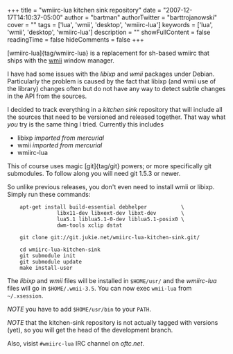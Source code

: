 +++
title = "wmiirc-lua kitchen sink repository"
date = "2007-12-17T14:10:37-05:00"
author = "bartman"
authorTwitter = "barttrojanowski"
cover = ""
tags = ['lua', 'wmii', 'desktop', 'wmiirc-lua']
keywords = ['lua', 'wmii', 'desktop', 'wmiirc-lua']
description = ""
showFullContent = false
readingTime = false
hideComments = false
+++

[wmiirc-lua]{tag/wmiirc-lua} is a replacement for sh-based wmiirc that ships with
the [wmii](http://www.suckless.org/wiki/wmii) window manager.

I have had some issues with the *libixp* and *wmii* packages under Debian.  Particularly the problem is caused by
the fact that libixp (and wmii use of the library) changes often but do not have any way to detect subtle changes
in the API from the sources.

I decided to track everything in a *kitchen sink* repository that will include all the sources that need to be
versioned and released together.  That way what *you* try is the same thing I tried.  Currently this includes

 - libixp *imported from mercurial*
 - wmii *imported from mercurial*
 - wmiirc-lua

This of course uses magic [git]{tag/git} powers; or more specifically git submodules.  To follow along you will need
git 1.5.3 or newer.

<!--more-->

So unlike previous releases, you don't even need to install wmii or libixp.  Simply run these commands:

        apt-get install build-essential debhelper           \
                    libx11-dev libxext-dev libxt-dev        \
                    lua5.1 liblua5.1-0-dev liblua5.1-posix0 \
                    dwm-tools xclip dstat
        
        git clone git://git.jukie.net/wmiirc-lua-kitchen-sink.git/
        
        cd wmiirc-lua-kitchen-sink
        git submodule init
        git submodule update
        make install-user

The *libixp* and *wmii* files will be installed in `$HOME/usr/` and the *wmiirc-lua* files will go 
in `$HOME/.wmii-3.5`.  You can now exec `wmii-lua` from `~/.xsession`.

*NOTE* you have to add `$HOME/usr/bin` to your `PATH`.

*NOTE* that the kitchen-sink repository is not actually tagged with versions (yet), so you will get the head
of the development branch.



Also, visist `#wmiirc-lua` IRC channel on *oftc.net*.

<SCRIPT type='text/javascript' language='JavaScript' src='http://www.ohloh.net/projects/8254/badge_js'></SCRIPT>